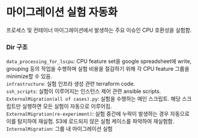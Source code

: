 # 마이그레이션 실험 자동화

프로세스 및 컨테이너 마이그레이션에서 발생하는 주요 이슈인 CPU 호환성을 실험함.

### Dir 구조

```data_processing_for_lscpu```: CPU feature set을 google spreadsheet에 write, grouping 등의 작업을 수행하며 실험 비용을 절감하기 위해 각 CPU feature 그룹을 minimize할 수 있음.  
```infrastructure```: 실험 인프라 생성 관련 terraform code.  
```ssh_scripts```: 실험이 이루어지는 인스턴스 제어 관련 ansible scripts.  
```ExternalMigration(all of cases).py```: 실험을 수행하는 메인 스크립트. 해당 스크립트만 실행하면 모든 실험이 자동으로 이루어짐.  
```ExternalMigration(re-experiment)```: 실험 중간에 누락이 발생하는 경우 자동으로 이를 탐지하여 재실험. S3에 로드되지 않은 실험 케이스를 파악하여 재실험함.  
```InternalMigration```: 그룹 내 마이그레이션 실험